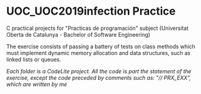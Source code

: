# UOC_UOC2019infection Practice

C practical projects for "Practicas de programación" subject (Universitat Oberta de Catalunya - Bachelor of Software Engineering)

The exercise consists of passing a battery of tests on class methods which must implement dynamic memory allocation and data structures, such as linked lists or queues.

_Each folder is a CodeLite project. All the code is part the statement of the exercise, except the code preceded by comments such as: "// PRX_EXX", which are written by me_